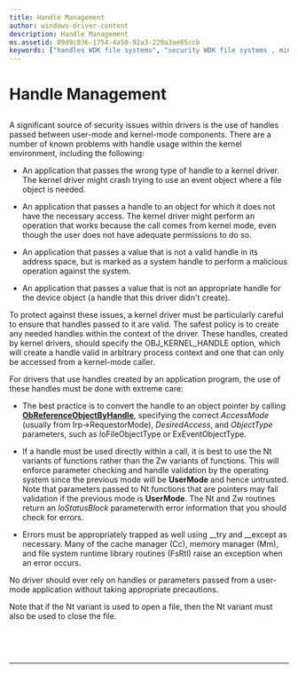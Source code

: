 ```yaml
---
title: Handle Management
author: windows-driver-content
description: Handle Management
ms.assetid: 09d9c836-1754-4a50-92a3-229a3ae05ccb
keywords: ["handles WDK file systems", "security WDK file systems , minimizing threats"]
---
```


# Handle Management


## <span id="ddk_handle_management_if"></span><span id="DDK_HANDLE_MANAGEMENT_IF"></span>


A significant source of security issues within drivers is the use of handles passed between user-mode and kernel-mode components. There are a number of known problems with handle usage within the kernel environment, including the following:

-   An application that passes the wrong type of handle to a kernel driver. The kernel driver might crash trying to use an event object where a file object is needed.

-   An application that passes a handle to an object for which it does not have the necessary access. The kernel driver might perform an operation that works because the call comes from kernel mode, even though the user does not have adequate permissions to do so.

-   An application that passes a value that is not a valid handle in its address space, but is marked as a system handle to perform a malicious operation against the system.

-   An application that passes a value that is not an appropriate handle for the device object (a handle that this driver didn't create).

To protect against these issues, a kernel driver must be particularly careful to ensure that handles passed to it are valid. The safest policy is to create any needed handles within the context of the driver. These handles, created by kernel drivers, should specify the OBJ\_KERNEL\_HANDLE option, which will create a handle valid in arbitrary process context and one that can only be accessed from a kernel-mode caller.

For drivers that use handles created by an application program, the use of these handles must be done with extreme care:

-   The best practice is to convert the handle to an object pointer by calling [**ObReferenceObjectByHandle**](https://msdn.microsoft.com/library/windows/hardware/ff558679), specifying the correct *AccessMode* (usually from Irp-&gt;RequestorMode), *DesiredAccess*, and *ObjectType* parameters, such as IoFileObjectType or ExEventObjectType.

-   If a handle must be used directly within a call, it is best to use the Nt variants of functions rather than the Zw variants of functions. This will enforce parameter checking and handle validation by the operating system since the previous mode will be **UserMode** and hence untrusted. Note that parameters passed to Nt functions that are pointers may fail validation if the previous mode is **UserMode**. The Nt and Zw routines return an *IoStatusBlock* parameterwith error information that you should check for errors.

-   Errors must be appropriately trapped as well using \_\_try and \_\_except as necessary. Many of the cache manager (Cc), memory manager (Mm), and file system runtime library routines (FsRtl) raise an exception when an error occurs.

No driver should ever rely on handles or parameters passed from a user-mode application without taking appropriate precautions.

Note that if the Nt variant is used to open a file, then the Nt variant must also be used to close the file.

 

 


--------------------


